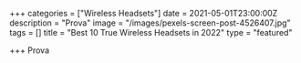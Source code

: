 +++
categories = ["Wireless Headsets"]
date = 2021-05-01T23:00:00Z
description = "Prova"
image = "/images/pexels-screen-post-4526407.jpg"
tags = []
title = "Best 10 True Wireless Headsets in 2022"
type = "featured"

+++
Prova